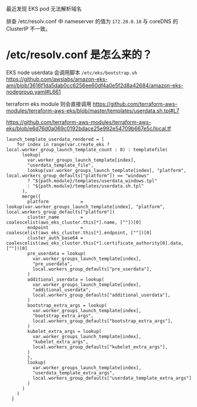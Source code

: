 最近发现 EKS pod 无法解析域名

排查 /etc/resolv.conf 中 nameserver 的值为 `172.20.0.10` 与 coreDNS 的 ClusterIP 不一致。


# /etc/resolv.conf 是怎么来的？

EKS node userdata 会调用脚本 `/etc/eks/bootstrap.sh` https://github.com/awslabs/amazon-eks-ami/blob/3616f1da5dab0cc6256ee60df4a0e5f2d8a42684/amazon-eks-nodegroup.yaml#L661

terraform eks module 则会直接调用
https://github.com/terraform-aws-modules/terraform-aws-eks/blob/master/templates/userdata.sh.tpl#L7


https://github.com/terraform-aws-modules/terraform-aws-eks/blob/e6d76d0a069c0192bdace25e992e54709b667e5c/local.tf
```hcl
launch_template_userdata_rendered = [
    for index in range(var.create_eks ? local.worker_group_launch_template_count : 0) : templatefile(
      lookup(
        var.worker_groups_launch_template[index],
        "userdata_template_file",
        lookup(var.worker_groups_launch_template[index], "platform", local.workers_group_defaults["platform"]) == "windows"
        ? "${path.module}/templates/userdata_windows.tpl"
        : "${path.module}/templates/userdata.sh.tpl"
      ),
      merge({
        platform            = lookup(var.worker_groups_launch_template[index], "platform", local.workers_group_defaults["platform"])
        cluster_name        = coalescelist(aws_eks_cluster.this[*].name, [""])[0]
        endpoint            = coalescelist(aws_eks_cluster.this[*].endpoint, [""])[0]
        cluster_auth_base64 = coalescelist(aws_eks_cluster.this[*].certificate_authority[0].data, [""])[0]
        pre_userdata = lookup(
          var.worker_groups_launch_template[index],
          "pre_userdata",
          local.workers_group_defaults["pre_userdata"],
        )
        additional_userdata = lookup(
          var.worker_groups_launch_template[index],
          "additional_userdata",
          local.workers_group_defaults["additional_userdata"],
        )
        bootstrap_extra_args = lookup(
          var.worker_groups_launch_template[index],
          "bootstrap_extra_args",
          local.workers_group_defaults["bootstrap_extra_args"],
        )
        kubelet_extra_args = lookup(
          var.worker_groups_launch_template[index],
          "kubelet_extra_args",
          local.workers_group_defaults["kubelet_extra_args"],
        )
        },
        lookup(
          var.worker_groups_launch_template[index],
          "userdata_template_extra_args",
          local.workers_group_defaults["userdata_template_extra_args"]
        )
      )
    )
  ]
  ```
